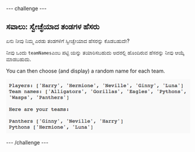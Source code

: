 \--- challenge \---

## ಸವಾಲು: ಸ್ವೇಚ್ಛೆಯಾದ ತಂಡಗಳ ಹೆಸರು

ಏನು ನೀವು ನಿಮ್ಮ ಎರಡು ತಂಡಗಳಿಗೆ ಸ್ವೀಚ್ವೇಯಾದ ಹೆಸರನ್ನು ಕೊಡಬಹುದೇ?

ನೀವು ಒಂದು `teamNames`ಎಂಬ ಪಟ್ಟಿ ಯನ್ನು ತಯಾರಿಸಬಹುದು ಅದರಲ್ಲಿ ಹೊಂದಿರುವ ಹೆಸರನ್ನು ನೀವು ಆಯ್ಕೆ ಮಾಡಬಹುದು.

You can then choose (and display) a random name for each team.

![screenshot](images/team-finished.png)

\--- /challenge \---